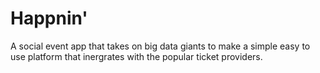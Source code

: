 # Happnin'
A social event app that takes on big data giants to make a simple easy to use platform that inergrates with the popular ticket providers. 
